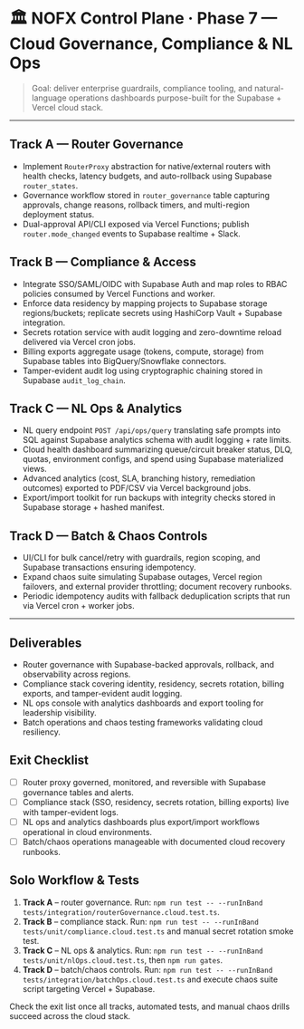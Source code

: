 # 🏛️ NOFX Control Plane · Phase 7 — Cloud Governance, Compliance & NL Ops

> Goal: deliver enterprise guardrails, compliance tooling, and natural-language operations dashboards purpose-built for the Supabase + Vercel cloud stack.

---

## Track A — Router Governance
- Implement `RouterProxy` abstraction for native/external routers with health checks, latency budgets, and auto-rollback using Supabase `router_states`.
- Governance workflow stored in `router_governance` table capturing approvals, change reasons, rollback timers, and multi-region deployment status.
- Dual-approval API/CLI exposed via Vercel Functions; publish `router.mode_changed` events to Supabase realtime + Slack.

## Track B — Compliance & Access
- Integrate SSO/SAML/OIDC with Supabase Auth and map roles to RBAC policies consumed by Vercel Functions and worker.
- Enforce data residency by mapping projects to Supabase storage regions/buckets; replicate secrets using HashiCorp Vault + Supabase integration.
- Secrets rotation service with audit logging and zero-downtime reload delivered via Vercel cron jobs.
- Billing exports aggregate usage (tokens, compute, storage) from Supabase tables into BigQuery/Snowflake connectors.
- Tamper-evident audit log using cryptographic chaining stored in Supabase `audit_log_chain`.

## Track C — NL Ops & Analytics
- NL query endpoint `POST /api/ops/query` translating safe prompts into SQL against Supabase analytics schema with audit logging + rate limits.
- Cloud health dashboard summarizing queue/circuit breaker status, DLQ, quotas, environment configs, and spend using Supabase materialized views.
- Advanced analytics (cost, SLA, branching history, remediation outcomes) exported to PDF/CSV via Vercel background jobs.
- Export/import toolkit for run backups with integrity checks stored in Supabase storage + hashed manifest.

## Track D — Batch & Chaos Controls
- UI/CLI for bulk cancel/retry with guardrails, region scoping, and Supabase transactions ensuring idempotency.
- Expand chaos suite simulating Supabase outages, Vercel region failovers, and external provider throttling; document recovery runbooks.
- Periodic idempotency audits with fallback deduplication scripts that run via Vercel cron + worker jobs.

---

## Deliverables
- Router governance with Supabase-backed approvals, rollback, and observability across regions.
- Compliance stack covering identity, residency, secrets rotation, billing exports, and tamper-evident audit logging.
- NL ops console with analytics dashboards and export tooling for leadership visibility.
- Batch operations and chaos testing frameworks validating cloud resiliency.

## Exit Checklist
- [ ] Router proxy governed, monitored, and reversible with Supabase governance tables and alerts.
- [ ] Compliance stack (SSO, residency, secrets rotation, billing exports) live with tamper-evident logs.
- [ ] NL ops and analytics dashboards plus export/import workflows operational in cloud environments.
- [ ] Batch/chaos operations manageable with documented cloud recovery runbooks.

## Solo Workflow & Tests
1. **Track A** – router governance. Run: `npm run test -- --runInBand tests/integration/routerGovernance.cloud.test.ts`.
2. **Track B** – compliance stack. Run: `npm run test -- --runInBand tests/unit/compliance.cloud.test.ts` and manual secret rotation smoke test.
3. **Track C** – NL ops & analytics. Run: `npm run test -- --runInBand tests/unit/nlOps.cloud.test.ts`, then `npm run gates`.
4. **Track D** – batch/chaos controls. Run: `npm run test -- --runInBand tests/integration/batchOps.cloud.test.ts` and execute chaos suite script targeting Vercel + Supabase.

Check the exit list once all tracks, automated tests, and manual chaos drills succeed across the cloud stack.
